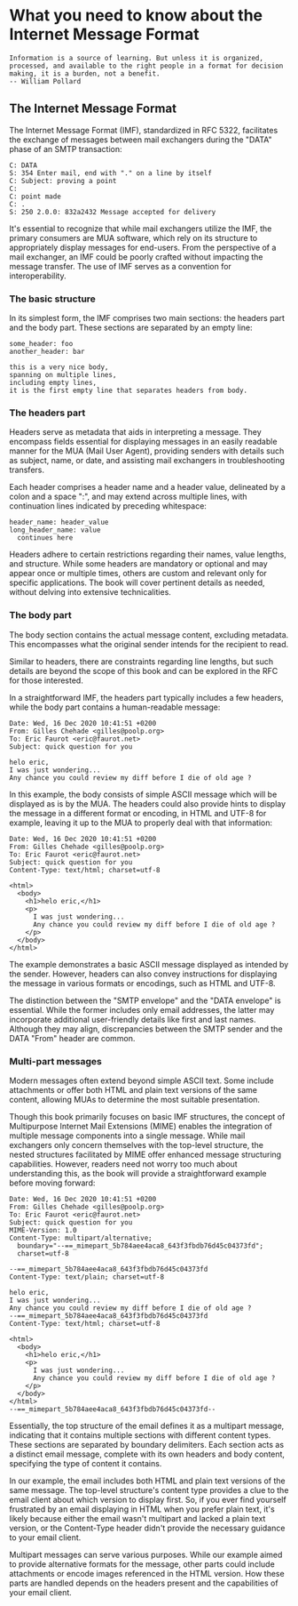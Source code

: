 # What you need to know about the Internet Message Format

    Information is a source of learning. But unless it is organized, processed, and available to the right people in a format for decision making, it is a burden, not a benefit.
    -- William Pollard


## The Internet Message Format
The Internet Message Format (IMF), standardized in RFC 5322, facilitates the exchange of messages between mail exchangers during the "DATA" phase of an SMTP transaction:

```
C: DATA
S: 354 Enter mail, end with "." on a line by itself
C: Subject: proving a point
C: 
C: point made
C: .
S: 250 2.0.0: 832a2432 Message accepted for delivery
```

It's essential to recognize that while mail exchangers utilize the IMF, the primary consumers are MUA software, which rely on its structure to appropriately display messages for end-users. From the perspective of a mail exchanger, an IMF could be poorly crafted without impacting the message transfer. The use of IMF serves as a convention for interoperability.


### The basic structure
In its simplest form, the IMF comprises two main sections: the headers part and the body part. These sections are separated by an empty line:

```
some_header: foo
another_header: bar

this is a very nice body,
spanning on multiple lines,
including empty lines,
it is the first empty line that separates headers from body.
```

### The headers part
Headers serve as metadata that aids in interpreting a message. They encompass fields essential for displaying messages in an easily readable manner for the MUA (Mail User Agent), providing senders with details such as subject, name, or date, and assisting mail exchangers in troubleshooting transfers.

Each header comprises a header name and a header value, delineated by a colon and a space ":", and may extend across multiple lines, with continuation lines indicated by preceding whitespace:

```
header_name: header_value
long_header_name: value
  continues here
```

Headers adhere to certain restrictions regarding their names, value lengths, and structure. While some headers are mandatory or optional and may appear once or multiple times, others are custom and relevant only for specific applications. The book will cover pertinent details as needed, without delving into extensive technicalities.


### The body part
The body section contains the actual message content, excluding metadata. This encompasses what the original sender intends for the recipient to read.

Similar to headers, there are constraints regarding line lengths, but such details are beyond the scope of this book and can be explored in the RFC for those interested.

In a straightforward IMF, the headers part typically includes a few headers, while the body part contains a human-readable message:

```
Date: Wed, 16 Dec 2020 10:41:51 +0200
From: Gilles Chehade <gilles@poolp.org>
To: Eric Faurot <eric@faurot.net>
Subject: quick question for you

helo eric,
I was just wondering...
Any chance you could review my diff before I die of old age ?
```

In this example,
the body consists of simple ASCII message which will be displayed as is by the MUA.
The headers could also provide hints to display the message in a different format or encoding,
in HTML and UTF-8 for example,
leaving it up to the MUA to properly deal with that information:

```
Date: Wed, 16 Dec 2020 10:41:51 +0200
From: Gilles Chehade <gilles@poolp.org>
To: Eric Faurot <eric@faurot.net>
Subject: quick question for you
Content-Type: text/html; charset=utf-8

<html>
  <body>
    <h1>helo eric,</h1>
    <p>
      I was just wondering...
      Any chance you could review my diff before I die of old age ?
    </p>
  </body>
</html>
```

The example demonstrates a basic ASCII message displayed as intended by the sender. However, headers can also convey instructions for displaying the message in various formats or encodings, such as HTML and UTF-8.

The distinction between the "SMTP envelope" and the "DATA envelope" is essential. While the former includes only email addresses, the latter may incorporate additional user-friendly details like first and last names. Although they may align, discrepancies between the SMTP sender and the DATA "From" header are common.



### Multi-part messages
Modern messages often extend beyond simple ASCII text. Some include attachments or offer both HTML and plain text versions of the same content, allowing MUAs to determine the most suitable presentation.

Though this book primarily focuses on basic IMF structures, the concept of Multipurpose Internet Mail Extensions (MIME) enables the integration of multiple message components into a single message. While mail exchangers only concern themselves with the top-level structure, the nested structures facilitated by MIME offer enhanced message structuring capabilities. However, readers need not worry too much about understanding this, as the book will provide a straightforward example before moving forward:

```
Date: Wed, 16 Dec 2020 10:41:51 +0200
From: Gilles Chehade <gilles@poolp.org>
To: Eric Faurot <eric@faurot.net>
Subject: quick question for you
MIME-Version: 1.0
Content-Type: multipart/alternative;
  boundary="--==_mimepart_5b784aee4aca8_643f3fbdb76d45c04373fd";
  charset=utf-8

--==_mimepart_5b784aee4aca8_643f3fbdb76d45c04373fd
Content-Type: text/plain; charset=utf-8
    
helo eric,
I was just wondering...
Any chance you could review my diff before I die of old age ?
--==_mimepart_5b784aee4aca8_643f3fbdb76d45c04373fd
Content-Type: text/html; charset=utf-8

<html>
  <body>
    <h1>helo eric,</h1>
    <p>
      I was just wondering...
      Any chance you could review my diff before I die of old age ?
    </p>
  </body>
</html>  
--==_mimepart_5b784aee4aca8_643f3fbdb76d45c04373fd--
```

Essentially, the top structure of the email defines it as a multipart message, indicating that it contains multiple sections with different content types. These sections are separated by boundary delimiters. Each section acts as a distinct email message, complete with its own headers and body content, specifying the type of content it contains.

In our example, the email includes both HTML and plain text versions of the same message. The top-level structure's content type provides a clue to the email client about which version to display first. So, if you ever find yourself frustrated by an email displaying in HTML when you prefer plain text, it's likely because either the email wasn't multipart and lacked a plain text version, or the Content-Type header didn't provide the necessary guidance to your email client.

Multipart messages can serve various purposes. While our example aimed to provide alternative formats for the message, other parts could include attachments or encode images referenced in the HTML version. How these parts are handled depends on the headers present and the capabilities of your email client.
